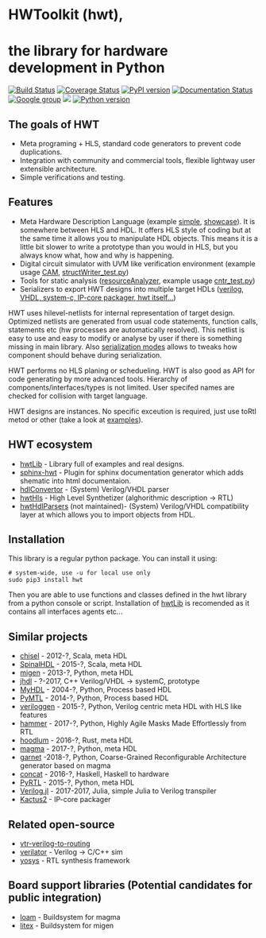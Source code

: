 # HWToolkit (hwt),
# the library for hardware development in Python
[![Build Status](https://travis-ci.org/Nic30/hwt.svg?branch=master)](https://travis-ci.org/Nic30/hwt)
[![Coverage Status](https://coveralls.io/repos/github/Nic30/hwt/badge.svg?branch=master)](https://coveralls.io/github/Nic30/hwt?branch=master)
[![PyPI version](https://badge.fury.io/py/hwt.svg)](http://badge.fury.io/py/hwt) 
[![Documentation Status](https://readthedocs.org/projects/hwtoolkit/badge/?version=latest)](http://hwtoolkit.readthedocs.io/en/latest/?badge=latest) 
[![Google group](https://img.shields.io/badge/google%20group-online-green.svg)](https://groups.google.com/forum/#!forum/hwt-community)
[![](https://img.shields.io/github/license/Nic30/hwt.svg)](https://github.com/Nic30/hwt)
[![Python version](https://img.shields.io/pypi/pyversions/hwt.svg)](https://img.shields.io/pypi/pyversions/hwt.svg)

## The goals of HWT

* Meta programing + HLS, standard code generators to prevent code duplications.
* Integration with community and commercial tools, flexible lightway user extensible architecture.
* Simple verifications and testing.

## Features

* Meta Hardware Description Language (example [simple](https://github.com/Nic30/hwtLib/blob/master/hwtLib/examples/simple.py), [showcase](https://github.com/Nic30/hwtLib/blob/master/hwtLib/examples/showcase0.py)). It is somewhere between HLS and HDL. It offers HLS style of coding but at the same time it allows you to manipulate HDL objects. This means it is a little bit slower to write a prototype than you would in HLS, but you always know what, how and why is happening.
* Digital circuit simulator with UVM like verification environment (example usage [CAM](https://github.com/Nic30/hwtLib/blob/master/hwtLib/mem/cam_test.py), [structWriter_test.py](https://github.com/Nic30/hwtLib/blob/master/hwtLib/structManipulators/structWriter_test.py))
* Tools for static analysis ([resourceAnalyzer](https://github.com/Nic30/hwt/blob/master/hwt/serializer/resourceAnalyzer/analyzer.py), example usage [cntr_test.py](https://github.com/Nic30/hwtLib/blob/master/hwtLib/examples/arithmetic/cntr_test.py))
* Serializers to export HWT designs into multiple target HDLs ([verilog, VHDL, system-c, IP-core packager, hwt itself...](https://github.com/Nic30/hwt/tree/master/hwt/serializer))

HWT uses hilevel-netlists for internal representation of target design. Optimized netlists are generated from usual code statements, function calls, statements etc (hw processes are automatically resolved). This netlist is easy to use and easy to modify or analyse by user if there is something missing in main library.
Also [serialization modes](https://github.com/Nic30/hwt/blob/master/hwt/serializer/mode.py) allows to tweaks how component should behave during serialization.

HWT performs no HLS planing or schedueling. HWT is also good as API for code generating by more advanced tools. Hierarchy of components/interfaces/types is not limited. User specifed names are checked for collision with target language. 

HWT designs are instances. No specific exceution is required, just use toRtl metod or other (take a look at [examples](https://github.com/Nic30/hwtLib/blob/master/hwtLib/)).


## HWT ecosystem

* [hwtLib](https://github.com/Nic30/hwtLib) - Library full of examples and real designs.
* [sphinx-hwt](https://github.com/Nic30/sphinx-hwt) - Plugin for sphinx documentation generator which adds shematic into html documentaion. 
* [hdlConvertor](https://github.com/Nic30/hdlConvertor) - (System) Verilog/VHDL parser
* [hwtHls](https://github.com/Nic30/hwtHls) - High Level Synthetizer (alghorithmic description -> RTL)
* [hwtHdlParsers](https://github.com/Nic30/hwtHdlParsers) (not maintained)- (System) Verilog/VHDL compatibility layer at which allows you to import objects from HDL.


## Installation

This library is a regular python package. You can install it using:
```
# system-wide, use -u for local use only
sudo pip3 install hwt
```

Then you are able to use functions and classes defined in the hwt library from a python console or script.
Installation of [hwtLib](https://github.com/Nic30/hwtLib) is recomended as it contains all interfaces agents etc...


## Similar projects

* [chisel](https://chisel.eecs.berkeley.edu/) - 2012-?, Scala, meta HDL
* [SpinalHDL](https://github.com/SpinalHDL/SpinalHDL) - 2015-?, Scala, meta HDL
* [migen](https://github.com/m-labs/migen) - 2013-?, Python, meta HDL
* [jhdl](https://github.com/larsjoost/jhdl) - ?-2017, C++ Verilog/VHDL -> systemC, prototype
* [MyHDL](https://github.com/myhdl/myhdl) - 2004-?, Python, Process based HDL
* [PyMTL](https://github.com/cornell-brg/pymtl) - 2014-?, Python, Process based HDL
* [veriloggen](https://github.com/PyHDI/veriloggen) - 2015-?, Python, Verilog centric meta HDL with HLS like features
* [hammer](https://github.com/ucb-bar/hammer) - 2017-?, Python, Highly Agile Masks Made Effortlessly from RTL
* [hoodlum](https://github.com/tcr/hoodlum) - 2016-?, Rust, meta HDL
* [magma](https://github.com/phanrahan/magma/) - 2017-?, Python, meta HDL
* [garnet](https://github.com/StanfordAHA/garnet) -2018-?, Python, Coarse-Grained Reconfigurable Architecture generator based on magma
* [concat](https://github.com/conal/concat) - 2016-?, Haskell, Haskell to hardware
* [PyRTL](https://github.com/UCSBarchlab/PyRTL) - 2015-?, Python, meta HDL
* [Verilog.jl](https://github.com/interplanetary-robot/Verilog.jl) - 2017-2017, Julia, simple Julia to Verilog transpiler
* [Kactus2](http://funbase.cs.tut.fi) - IP-core packager


## Related open-source

* [vtr-verilog-to-routing](https://github.com/verilog-to-routing/vtr-verilog-to-routing)
* [verilator](https://www.veripool.org/wiki/verilator) - Verilog -> C/C++ sim
* [yosys](https://github.com/YosysHQ/yosys) - RTL synthesis framework


## Board support libraries (Potential candidates for public integration)

* [loam](https://github.com/phanrahan/loam) - Buildsystem for magma
* [litex](https://github.com/enjoy-digital/litex) - Buildsystem for migen
